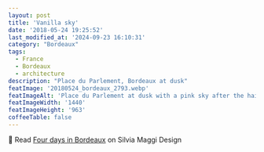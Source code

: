 ```yaml
---
layout: post
title: 'Vanilla sky'
date: '2018-05-24 19:25:52'
last_modified_at: '2024-09-23 16:10:31'
category: "Bordeaux"
tags:
  - France
  - Bordeaux
  - architecture
description: "Place du Parlement, Bordeaux at dusk"
featImage: '20180524_bordeaux_2793.webp'
featImageAlt: 'Place du Parlement at dusk with a pink sky after the hailstorm'
featImageWidth: '1440'
featImageHeight: '963'
coffeeTable: false
---
```

🔗 Read [Four days in Bordeaux](https://silviamaggidesign.com/photography/four-days-in-bordeaux/) on Silvia Maggi Design